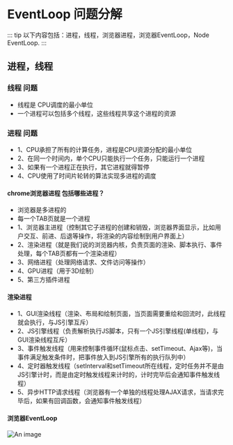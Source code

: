 # EventLoop 问题分解

::: tip
以下内容包括：进程，线程，浏览器进程，浏览器EventLoop，Node EventLoop.
:::

## 进程，线程
### 线程 问题
- 线程是 CPU调度的最小单位
- 一个进程可以包括多个线程，这些线程共享这个进程的资源
### 进程 问题
- 1、CPU承担了所有的计算任务，进程是CPU资源分配的最小单位
- 2、在同一个时间内，单个CPU只能执行一个任务，只能运行一个进程
- 3、如果有一个进程正在执行，其它进程就得暂停
- 4、CPU使用了时间片轮转的算法实现多进程的调度

#### chrome浏览器进程 包括哪些进程？
- 浏览器是多进程的
- 每一个TAB页就是一个进程
- 1、浏览器主进程（控制其它子进程的创建和销毁，浏览器界面显示，比如用户交互、前进、后退等操作，将渲染的内容绘制到用户界面上）
- 2、渲染进程（就是我们说的浏览器内核，负责页面的渲染、脚本执行、事件处理，每个TAB页都有一个渲染进程）
- 3、网络进程（处理网络请求、文件访问等操作）
- 4、GPU进程（用于3D绘制）
- 5、第三方插件进程

#### 渲染进程

- 1、GUI渲染线程（渲染、布局和绘制页面，当页面需要重绘和回流时，此线程就会执行，与JS引擎互斥）
- 2、JS引擎线程（负责解析执行JS脚本，只有一个JS引擎线程(单线程)，与GUI渲染线程互斥）
- 3、事件触发线程（用来控制事件循环(鼠标点击、setTimeout、Ajax等)，当事件满足触发条件时，把事件放入到JS引擎所有的执行队列中）
- 4、定时器触发线程（setInterval和setTimeout所在线程，定时任务并不是由JS引擎计时，而是由定时触发线程来计时的，计时完毕后会通知事件触发线程）
- 5、异步HTTP请求线程（浏览器有一个单独的线程处理AJAX请求，当请求完毕后，如果有回调函数，会通知事件触发线程）
#### 浏览器EventLoop
![An image](/browser/browser_event_loop.png)